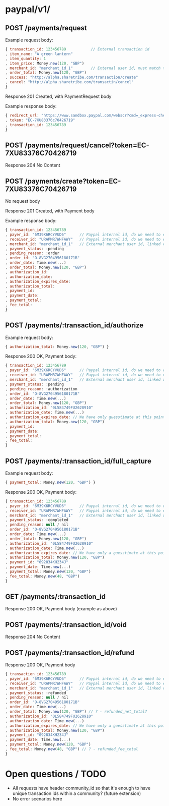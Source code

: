 
# paypal/v1/

## POST /payments/request

Example request body:

```js
{ transaction_id: 123456789           // External transaction id
, item_name: "A green lantern"
, item_quantity: 1
, item_price: Money.new(120, "GBP")
, merchant_id: "merchant_id_1"        // External user id, must match to an existing paypal account
, order_total: Money.new(120, "GBP")
, success: "http://alpha.sharetribe.com/transaction/create"
, cancel: "http://alpha.sharetribe.com/transactin/cancel"
}
```

Response 201 Created, with PaymentRequest body

Example response body:

```js
{ redirect_url: "https://www.sandbox.paypal.com/webscr?cmd=_express-checkout&token=EC-7XU83376C70426719&useraction=commit"
, token: "EC-7XU83376c70426719"
, transaction_id: 123456789
}
```

## POST /payments/request/cancel?token=EC-7XU83376C70426719

Response 204 No Content


## POST /payments/create?token=EC-7XU83376C70426719

No request body

Response 201 Created, with Payment body

Example response body:

```js
{ transaction_id: 123456789
, payer_id: "6M39X6RCYVUD6"      // Paypal internal id, do we need to expose it?
, receiver_id: "URAPMR7WHFAWY"   // Paypal internal id, do we need to expose it?
, merchant_id: "merchant_id_1"   // External merchant user id, linked with the receiver_id
, payment_status: :pending
, pending_reason: :order
, order_id: "O-8VG2704956180171B"
, order_date: Time.new(...)
, order_total: Money.new(120, "GBP")
, authorization_id:
, authorization_date:
, authorization_expires_date:
, authorization_total:
, payment_id:
, payment_date:
, payment_total:
, fee_total:
}
```

## POST /payments/:transaction_id/authorize

Example request body:

```js
{ authorization_total: Money.new(120, "GBP") }
```

Response 200 OK, Payment body:

```js
{ transaction_id: 123456789
, payer_id: "6M39X6RCYVUD6"      // Paypal internal id, do we need to expose it?
, receiver_id: "URAPMR7WHFAWY"   // Paypal internal id, do we need to expose it?
, merchant_id: "merchant_id_1"   // External merchant user id, linked with the receiver_id
, payment_status: :pending
, pending_reason: :authorization
, order_id: "O-8VG2704956180171B"
, order_date: Time.new(...)
, order_total: Money.new(120, "GBP")
, authorization_id: "0L584749FU2628910"
, authorization_date: Time.new(...)
, authorization_expires_date: // We have only guesstimate at this point, should we return it even if it changes later?
, authorization_total: Money.new(120, "GBP")
, payment_id:
, payment_date:
, payment_total:
, fee_total:
}
```


## POST /payments/:transaction_id/full_capture

Example request body:

```js
{ payment_total: Money.new(120, "GBP") }
```

Response 200 OK, Payment body:

```js
{ transaction_id: 123456789
, payer_id: "6M39X6RCYVUD6"      // Paypal internal id, do we need to expose it?
, receiver_id: "URAPMR7WHFAWY"   // Paypal internal id, do we need to expose it?
, merchant_id: "merchant_id_1"   // External merchant user id, linked with the receiver_id
, payment_status: :completed
, pending_reason: null / nil
, order_id: "O-8VG2704956180171B"
, order_date: Time.new(...)
, order_total: Money.new(120, "GBP")
, authorization_id: "0L584749FU2628910"
, authorization_date: Time.new(...)
, authorization_expires_date: // We have only a guesstimate at this point, should we return it even if it changes later?
, authorization_total: Money.new(120, "GBP")
, payment_id: "092834KH234J"
, payment_date: Time.new(...)
, payment_total: Money.new(120, "GBP")
, fee_total: Money.new(48, "GBP")
}
```

## GET /payments/:transaction_id

Response 200 OK, Payment body (example as above)


## POST /payments/:transaction_id/void

Response 204 No Content


## POST /payments/:transaction_id/refund

Response 200 OK, Payment body

```js
{ transaction_id: 123456789
, payer_id: "6M39X6RCYVUD6"      // Paypal internal id, do we need to expose it?
, receiver_id: "URAPMR7WHFAWY"   // Paypal internal id, do we need to expose it?
, merchant_id: "merchant_id_1"   // External merchant user id, linked with the receiver_id
, payment_status: :refunded
, pending_reason: null / nil
, order_id: "O-8VG2704956180171B"
, order_date: Time.new(...)
, order_total: Money.new(120, "GBP") // ? - refunded_net_total?
, authorization_id: "0L584749FU2628910"
, authorization_date: Time.new(...)
, authorization_expires_date: // We have only a guesstimate at this point, should we return it even if it changes later?
, authorization_total: Money.new(120, "GBP")
, payment_id: "092834KH234J"
, payment_date: Time.new(...)
, payment_total: Money.new(120, "GBP")
, fee_total: Money.new(48, "GBP") // ? - refunded_fee_total
}
```

# Open questions / TODO

* All requests have header community_id so that it's enough to have unique transaction ids within a community? (future extension)
* No error scenarios here
